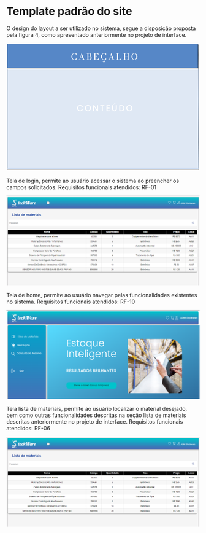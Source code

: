 # Template padrão do site 

 O design do layout a ser utilizado no sistema, segue  a disposição proposta pela figura 4, como apresentado anteriormente no projeto de interface.

 ![Exemplo de Wireframe](img/templatesw.png)



Tela de login, permite ao usuário acessar o sistema ao preencher os campos solicitados. Requisitos funcionais atendidos: RF-01

![Exemplo de Wireframe](img/telaloginsw.PNG)



Tela de home, permite ao usuário navegar pelas funcionalidades existentes no sistema.  Requisitos funcionais atendidos: RF-10

![Exemplo de Wireframe](img/telahome.PNG)



Tela lista de materiais, permite ao usuário localizar o material desejado, bem como outras funcionalidades descritas na seção lista de materiais descritas anteriormente no projeto de interface. Requisitos funcionais atendidos: RF-06

![Exemplo de Wireframe](img/listaatualizada.PNG)

